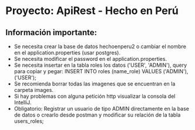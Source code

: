 # Proyecto: ApiRest - Hecho en Perú

## Información importante:
* Se necesita crear la base de datos hechoenperu2 o cambiar el nombre en el application.properties (usar postgres).
* Se necesita modificar el password en el application.properties.
* Se necesita insertar en la tabla roles los datos ('USER', 'ADMIN'), query para copiar y pegar:
    INSERT INTO roles (name_role) VALUES ('ADMIN'), ('USER');
* Se recomienda borrar todas las imagenes que se encuentran en la carpeta images.
* Si hay problemas con alguna petición http visualizar la consola del IntelliJ.
* Obligatorio: Registrar un usuario de tipo ADMIN directamente en la base de datos o crearlo desde postman y modificar su relación de la tabla users_roles; 
